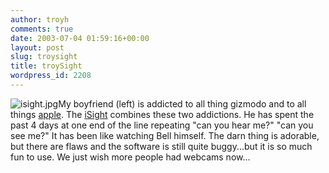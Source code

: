 ```yaml
---
author: troyh
comments: true
date: 2003-07-04 01:59:16+00:00
layout: post
slug: troysight
title: troySight
wordpress_id: 2208
---
```


![isight.jpg](http://www.troyandgay.com/archives/isight.jpg)My boyfriend (left) is addicted to all thing gizmodo and to all things [apple](http://www.apple.com).  The [iSight](http://www.apple.com/isight/) combines these two addictions.  He has spent the past 4 days at one end of the line repeating "can you hear me?" "can you see me?"  It has been like watching Bell himself.  The darn thing is adorable, but there are flaws and the software is still quite buggy...but it is so much fun to use.  We just wish more people had webcams now...
